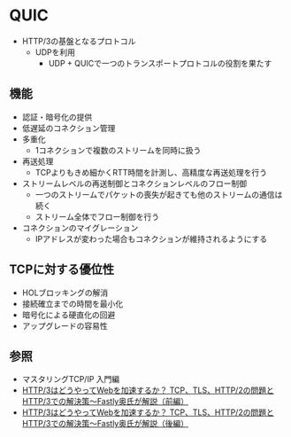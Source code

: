 # QUIC
- HTTP/3の基盤となるプロトコル
  - UDPを利用
    - UDP + QUICで一つのトランスポートプロトコルの役割を果たす

## 機能
- 認証・暗号化の提供
- 低遅延のコネクション管理
- 多重化
  - 1コネクションで複数のストリームを同時に扱う
- 再送処理
  - TCPよりもきめ細かくRTT時間を計測し、高精度な再送処理を行う
- ストリームレベルの再送制御とコネクションレベルのフロー制御
  - 一つのストリームでパケットの喪失が起きても他のストリームの通信は続く
  - ストリーム全体でフロー制御を行う
- コネクションのマイグレーション
  - IPアドレスが変わった場合もコネクションが維持されるようにする

## TCPに対する優位性
- HOLブロッキングの解消
- 接続確立までの時間を最小化
- 暗号化による硬直化の回避
- アップグレードの容易性

## 参照
- マスタリングTCP/IP 入門編
- [HTTP/3はどうやってWebを加速するか？ TCP、TLS、HTTP/2の問題とHTTP/3での解決策～Fastly奥氏が解説（前編）](https://www.publickey1.jp/blog/21/http3web_tcptlshttp2http3fastly.html)
- [HTTP/3はどうやってWebを加速するか？ TCP、TLS、HTTP/2の問題とHTTP/3での解決策～Fastly奥氏が解説（後編）](https://www.publickey1.jp/blog/21/http3web_tcptlshttp2http3fastly_1.html)
